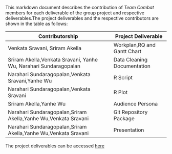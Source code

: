 This markdown document describes the contribution of _Team Combat_ members for each deliverable of the group project and respective deliverables.The project deliverables and the respective contributors are shown in the table as follows:

| Contributorship | Project Deliverable |
| --- | --- |
| Venkata Sravani, Sriram Akella| Workplan,RQ and Gantt Chart |
|  Sriram Akella,Venkata Sravani, Yanhe Wu, Narahari Sundaragopalan |Data Cleaning Documentation |
| Narahari Sundaragopalan,Venkata Sravani,Yanhe Wu |R Script |
| Narahari Sundaragopalan,Venkata Sravani |R Plot|
| Sriram Akella,Yanhe Wu |Audience Persona |
| Narahari Sundaragopalan,Sriram Akella,Yanhe Wu,Venkata Sravani |Git Repository Package |
| Narahari Sundaragopalan,Sriram Akella,Yanhe Wu,Venkata Sravani |Presentation|

The project deliverables can be accessed [here](https://github.com/Narahari-Sundaragopalan/ISQA8086-Team-Project/tree/master/Deliverables)

